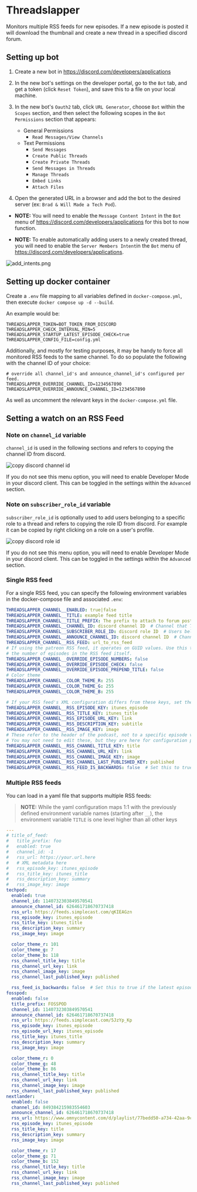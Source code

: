 # Threadslapper

Monitors multiple RSS feeds for new episodes. If a new episode is posted it will download the thumbnail and create a new thread in a specified discord forum.

## Setting up bot

1. Create a new bot in <https://discord.com/developers/applications>
2. In the new bot's settings on the developer portal, go to the `Bot` tab, and get a token (click `Reset Token`), and save this to a file on your local machine.

3. In the new bot's `Oauth2` tab, click `URL Generator`, choose `Bot` within the `Scopes` section, and then select the following scopes in the `Bot Permissions` section that appears:
    - General Permissions
      - `Read Messages/View Channels`
    - Text Permissions
      - `Send Messages`
      - `Create Public Threads`
      - `Create Private Threads`
      - `Send Messages in Threads`
      - `Manage Threads`
      - `Embed Links`
      - `Attach Files`

4. Open the generated URL in a browser and add the bot to the desired server (ex: `Brad & Will Made a Tech Pod`).

- **NOTE:** You will need to enable the `Message Content Intent` in the `Bot` menu of <https://discord.com/developers/applications> for this bot to now function.

- **NOTE:** To enable automatically adding users to a newly created thread, you will need to enable the `Server Members Intent`in the `Bot` menu of <https://discord.com/developers/applications>.

 ![add_intents.png](img/add_intents.png)

## Setting up docker container

Create a `.env` file mapping to all variables defined in `docker-compose.yml`, then execute `docker compose up -d --build`.

An example would be:

```properties
THREADSLAPPER_TOKEN=BOT_TOKEN_FROM_DISCORD
THREADSLAPPER_CHECK_INTERVAL_MIN=5
THREADSLAPPER_STARTUP_LATEST_EPISODE_CHECK=true
THREADSLAPPER_CONFIG_FILE=config.yml
```

Additionally, and mostly for testing purposes, it may be handy to force all monitored RSS feeds to the same channel. To do so populate the following with the channel ID of your choice:

```properties
# override all channel_id's and announce_channel_id's configured per feed.
THREADSLAPPER_OVERRIDE_CHANNEL_ID=1234567890
THREADSLAPPER_OVERRIDE_ANNOUNCE_CHANNEL_ID=1234567890
```

As well as uncomment the relevant keys in the `docker-compose.yml` file.

## Setting a watch on an RSS Feed

### Note on `channel_id` variable

`channel_id` is used in the following sections and refers to copying the channel ID from discord.

![copy discord channel id](img/copy_channel_id.png)

If you do not see this menu option, you will need to enable Developer Mode in your discord client. This can be toggled in the settings within the `Advanced` section.

### Note on `subscriber_role_id` variable

`subscriber_role_id` is optionally used to add users belonging to a specific role to a thread and refers to copying the role ID from discord. For example it can be copied by right clicking on a role on a user's profile.

![copy discord role id](img/copy_role_id.png)

If you do not see this menu option, you will need to enable Developer Mode in your discord client. This can be toggled in the settings within the `Advanced` section.

### Single RSS feed

For a single RSS feed, you can specify the following environment variables in the docker-compose file and associated `.env`:

```yaml
THREADSLAPPER_CHANNEL__ENABLED: true|false
THREADSLAPPER_CHANNEL__TITLE: example feed title
THREADSLAPPER_CHANNEL__TITLE_PREFIX: The prefix to attach to forum posts
THREADSLAPPER_CHANNEL__CHANNEL_ID: discord channel ID  # Channel that Threadslapper will spawn a new thread.
THREADSLAPPER_CHANNEL__SUBSCRIBER_ROLE_ID: discord role ID  # Users belonging to this role will be automatically added to the thread.
THREADSLAPPER_CHANNEL__ANNOUNCE_CHANNEL_ID: discord channel ID  # Channel that Threadslapper will announce a new podcast episode.
THREADSLAPPER_CHANNEL__RSS_FEED: url_to_rss_feed
# If using the patreon RSS feed, it operates on GUID values. Use this to reference
# the number of episodes in the RSS feed itself.
THREADSLAPPER_CHANNEL__OVERRIDE_EPISODE_NUMBERS: false
THREADSLAPPER_CHANNEL__OVERRIDE_EPISODE_CHECK: false
THREADSLAPPER_CHANNEL__OVERRIDE_EPISODE_PREPEND_TITLE: false
# Color theme
THREADSLAPPER_CHANNEL__COLOR_THEME_R: 255
THREADSLAPPER_CHANNEL__COLOR_THEME_G: 255
THREADSLAPPER_CHANNEL__COLOR_THEME_B: 255

# If your RSS feed's XML configuration differs from these keys, set them.
THREADSLAPPER_CHANNEL__RSS_EPISODE_KEY: itunes_episode
THREADSLAPPER_CHANNEL__RSS_TITLE_KEY: itunes_title
THREADSLAPPER_CHANNEL__RSS_EPISODE_URL_KEY: link
THREADSLAPPER_CHANNEL__RSS_DESCRIPTION_KEY: subtitle
THREADSLAPPER_CHANNEL__RSS_IMAGE_KEY: image
# These refer to the header of the podcast, not to a specific episode version.
# You may not need to edit these, but they are here for configuration purposes.
THREADSLAPPER_CHANNEL__RSS_CHANNEL_TITLE_KEY: title
THREADSLAPPER_CHANNEL__RSS_CHANNEL_URL_KEY: link
THREADSLAPPER_CHANNEL__RSS_CHANNEL_IMAGE_KEY: image
THREADSLAPPER_CHANNEL__RSS_CHANNEL_LAST_PUBLISHED_KEY: published
THREADSLAPPER_CHANNEL__RSS_FEED_IS_BACKWARDS: false  # Set this to true if the latest episode gets appended to the end of the list instead of at the beginning of the list.
```

### Multiple RSS feeds

You can load in a yaml file that supports multiple RSS feeds:

> **NOTE:** While the yaml configuration maps 1:1 with the previously defined environment variable names (starting after `__`), the environment variable `TITLE` is one level higher than all other keys

```yaml
---
# title_of_feed:
#   title_prefix: foo
#   enabled: true
#   channel_id: -1
#   rss_url: https://your.url.here
#   # XML metadata here
#   rss_episode_key: itunes_episode
#   rss_title_key: itunes_title
#   rss_description_key: summary
#   rss_image_key: image
techpod:
  enabled: true
  channel_id: 1140732303849570541
  announce_channel_id: 626461718670737418
  rss_url: https://feeds.simplecast.com/qKIEAGzn
  rss_episode_key: itunes_episode
  rss_title_key: itunes_title
  rss_description_key: summary
  rss_image_key: image

  color_theme_r: 101
  color_theme_g: 7
  color_theme_b: 118
  rss_channel_title_key: title
  rss_channel_url_key: link
  rss_channel_image_key: image
  rss_channel_last_published_key: published

  rss_feed_is_backwards: false  # Set this to true if the latest episode gets appended to the end of the list instead of at the beginning of the list.
fosspod:
  enabled: false
  title_prefix: FOSSPOD
  channel_id: 1140732303849570541
  announce_channel_id: 626461718670737418
  rss_url: https://feeds.simplecast.com/5JzYp_Kp
  rss_episode_key: itunes_episode
  rss_episode_url_key: itunes_episode
  rss_title_key: itunes_title
  rss_description_key: summary
  rss_image_key: image

  color_theme_r: 0
  color_theme_g: 48
  color_theme_b: 86
  rss_channel_title_key: title
  rss_channel_url_key: link
  rss_channel_image_key: image
  rss_channel_last_published_key: published
nextlander:
  enabled: false
  channel_id: 849384215983554603
  announce_channel_id: 626461718670737418
  rss_url: https://www.omnycontent.com/d/playlist/77bedd50-a734-42aa-9c08-ad86013ca0f9/2b6eadde-60d3-45b4-aac8-ae04014687dd/6554b463-2d55-4d17-a6c1-ae04014687f0/podcast.rss
  rss_episode_key: itunes_episode
  rss_title_key: title
  rss_description_key: summary
  rss_image_key: image

  color_theme_r: 17
  color_theme_g: 71
  color_theme_b: 152
  rss_channel_title_key: title
  rss_channel_url_key: link
  rss_channel_image_key: image
  rss_channel_last_published_key: published
```

